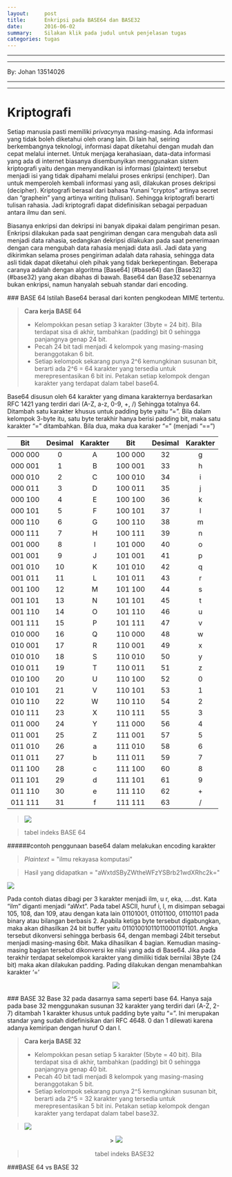 ```yaml
---
layout:     post
title:      Enkripsi pada BASE64 dan BASE32
date:       2016-06-02
summary:    Silakan klik pada judul untuk penjelasan tugas
categories: tugas
---
```


---

---

By:  Johan 13514026

---

---


# Kriptografi

Setiap manusia pasti memiliki *privacy*nya masing-masing. Ada informasi yang tidak boleh diketahui oleh orang lain. Di lain hal, seiring berkembangnya teknologi, informasi dapat diketahui dengan mudah dan cepat melalui internet. Untuk menjaga kerahasiaan, data-data informasi yang ada di internet biasanya disembunyikan menggunakan sistem kriptografi yaitu dengan menyandikan isi informasi (plaintext) tersebut menjadi isi yang tidak dipahami melalui proses enkripsi (enchiper). Dan untuk memperoleh kembali informasi yang asli, dilakukan proses dekripsi (decipher). Kriptografi berasal dari bahasa Yunani “cryptos” artinya secret dan “graphein” yang artinya writing (tulisan). Sehingga kriptografi berarti tulisan rahasia. Jadi kriptografi dapat didefinisikan sebagai perpaduan antara ilmu dan seni.

Biasanya enkripsi dan dekripsi ini banyak dipakai dalam pengiriman pesan. Enkripsi dilakukan pada saat pengiriman dengan cara mengubah data asli menjadi data rahasia, sedangkan dekripsi dilakukan pada saat penerimaan dengan cara mengubah data rahasia menjadi data asli. Jadi data yang dikirimkan selama proses pengiriman adalah data rahasia, sehingga data asli tidak dapat diketahui oleh pihak yang tidak berkepentingan. Beberapa caranya adalah dengan algoritma [Base64] (#base64) dan [Base32] (#base32) yang akan dibahas di bawah. Base64 dan Base32 sebenarnya bukan enkripsi, namun hanyalah sebuah standar dari encoding.

###<a name="base64"></a> BASE 64
Istilah Base64 berasal dari konten pengkodean MIME tertentu.
> **Cara kerja BASE 64**
> *	Kelompokkan pesan setiap 3 karakter (3byte = 24 bit). Bila terdapat sisa di akhir, tambahkan (padding) bit 0 sehingga panjangnya genap 24 bit.
> * Pecah 24 bit tadi menjadi 4 kelompok yang masing-masing beranggotakan 6 bit.
> * Setiap kelompok sekarang punya 2^6 kemungkinan susunan bit, berarti ada 2^6 = 64 karakter yang tersedia untuk merepresentasikan 6 bit ini. Petakan setiap kelompok dengan karakter yang terdapat dalam tabel base64.

Base64 disusun oleh 64 karakter yang dimana karakternya berdasarkan RFC 1421 yang terdiri dari (A-Z, a-z, 0-9, +, /) Sehingga totalnya 64. Ditambah satu karakter khusus untuk padding byte yaitu “=”. Bila dalam kelompok 3-byte itu, satu byte terakhir hanya berisi padding bit, maka satu karakter “=” ditambahkan. Bila dua, maka dua karaker “=” (menjadi “==”)

|        Bit       |  Desimal | Karakter |      Bit      |  Desimal | Karakter |
|:----------------:|:--------:|:--------:|:-------------:|:--------:|:--------:|
|      000 000     |     0    |     A    |    100 000    |    32    |     g    |
|      000 001     |     1    |     B    |    100 001    |    33    |     h    |
|      000 010     |     2    |     C    |    100 010    |    34    |     i    |
|      000 011     |     3    |     D    |    100 011    |    35    |     j    |
|      000 100     |     4    |     E    |    100 100    |    36    |     k    |
|      000 101     |     5    |     F    |    100 101    |    37    |     l    |
|      000 110     |     6    |     G    |    100 110    |    38    |     m    |
|      000 111     |     7    |     H    |    100 111    |    39    |     n    |
|      001 000     |     8    |     I    |    101 000    |    40    |     o    |
|      001 001     |     9    |     J    |    101 001    |    41    |     p    |
|      001 010     |    10    |     K    |    101 010    |    42    |     q    |
|      001 011     |    11    |     L    |    101 011    |    43    |     r    |
|      001 100     |    12    |     M    |    101 100    |    44    |     s    |
|      001 101     |    13    |     N    |    101 101    |    45    |     t    |
|       001 110    |    14    |     O    |    101 110    |    46    |     u    |
|      001 111     |    15    |     P    |    101 111    |    47    |     v    |
|      010 000     |    16    |     Q    |    110 000    |    48    |     w    |
|      010 001     |    17    |     R    |    110 001    |    49    |     x    |
|      010 010     |    18    |     S    |    110 010    |    50    |     y    |
|      010 011     |    19    |     T    |    110 011    |    51    |     z    |
|      010 100     |    20    |     U    |    110 100    |    52    |     0    |
|      010 101     |    21    |     V    |    110 101    |    53    |     1    |
|      010 110     |    22    |     W    |    110 110    |    54    |     2    |
|      010 111     |    23    |     X    |    110 111    |    55    |     3    |
|      011 000     |    24    |     Y    |    111 000    |    56    |     4    |
|      011 001     |    25    |     Z    |    111 001    |    57    |     5    |
|      011 010     |    26    |     a    |    111 010    |    58    |     6    |
|      011 011     |    27    |     b    |    111 011    |    59    |     7    |
|      011 100     |    28    |     c    |    111 100    |    60    |     8    |
|      011 101     |    29    |     d    |    111 101    |    61    |     9    |
|      011 110     |    30    |     e    |    111 110    |    62    |     +    |
|      011 111     |    31    |     f    |    111 111    |    63    |     /    |

> <img src="https://github.com/Johansentosa/IRK-img/blob/master/tabel%20base64.PNG">

> tabel indeks BASE 64

######contoh penggunaan base64 dalam melakukan encoding karakter
> _Plaintext_ = "ilmu rekayasa komputasi"

> Hasil yang didapatkan = "aWxtdSByZWtheWFzYSBrb21wdXRhc2k="

<img src = "https://github.com/Johansentosa/IRK-img/blob/master/Capture.PNG">

Pada contoh diatas dibagi per 3 karakter menjadi ilm, u r, eka, ….dst. Kata “ilm” diganti menjadi “aWxt”. Pada tabel ASCII, huruf i, l, m disimpan sebagai 105, 108, dan 109, atau dengan kata lain 01101001, 01101100, 01101101 pada binary atau bilangan berbasis 2. Apabila ketiga byte tersebut digabungkan, maka akan dihasilkan 24 bit buffer yaitu 011010010110110001101101. Angka tersebut dikonversi sehingga berbasis 64, dengan membagi 24bit tersebut menjadi masing-masing 6bit. Maka dihasilkan 4 bagian. Kemudian masing-masing bagian tersebut dikonversi ke nilai yang ada di Base64.
Jika pada terakhir terdapat sekelompok karakter yang dimiliki tidak bernilai 3Byte (24 bit) maka akan dilakukan padding. Pading dilakukan dengan menambahkan karakter ‘=’

<p>
<div align="center">
<img src="https://github.com/Johansentosa/IRK-img/blob/master/contoh.PNG">
</div>
</p>


###<a name="base32"></a> BASE 32
Base 32 pada dasarnya sama seperti base 64. Hanya saja pada base 32 menggunakan susunan 32 karakter yang terdiri dari (A-Z, 2-7) ditambah 1 karakter khusus untuk padding byte yaitu “=”. Ini merupakan standar yang sudah didefinisikan dari RFC 4648. 0 dan 1 dilewati karena adanya kemiripan dengan huruf O dan l.

> **Cara kerja BASE 32**
> *	Kelompokkan pesan setiap 5 karakter (5byte = 40 bit). Bila terdapat sisa di akhir, tambahkan (padding) bit 0 sehingga panjangnya genap 40 bit.
> * Pecah 40 bit tadi menjadi 8 kelompok yang masing-masing beranggotakan 5 bit.
> * Setiap kelompok sekarang punya 2^5 kemungkinan susunan bit, berarti ada 2^5 = 32 karakter yang tersedia untuk merepresentasikan 5 bit ini. Petakan setiap kelompok dengan karakter yang terdapat dalam tabel base32.

> <img src="https://github.com/Johansentosa/IRK-img/blob/master/contohB32.PNG">

<p>
<div align="center">
> <img src="https://github.com/Johansentosa/IRK-img/blob/master/tabel%20base32.PNG">

> tabel indeks BASE32
</div></p>

###BASE 64 vs BASE 32

